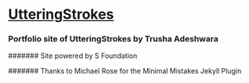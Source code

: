 # [UtteringStrokes](https://utteringstrokes.com/)


### Portfolio site of UtteringStrokes by Trusha Adeshwara







####### Site powered by S Foundation

####### Thanks to Michael Rose for the Minimal Mistakes Jekyll Plugin
